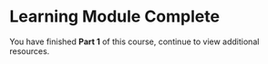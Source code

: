 <!-- Section Level Feedback -->
# Learning Module Complete
You have finished **Part 1** of this course, continue to view additional resources.